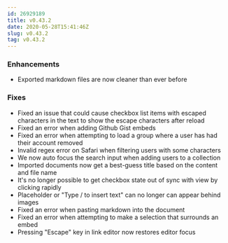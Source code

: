 ```yaml
---
id: 26929189
title: v0.43.2
date: 2020-05-28T15:41:46Z
slug: v0.43.2
tag: v0.43.2
---
```

    
### Enhancements

- Exported markdown files are now cleaner than ever before

### Fixes

- Fixed an issue that could cause checkbox list items with escaped characters in the text to show the escape characters after reload
- Fixed an error when adding Github Gist embeds
- Fixed an error when attempting to load a group where a user has had their account removed
- Invalid regex error on Safari when filtering users with some characters
- We now auto focus the search input when adding users to a collection
- Imported documents now get a best-guess title based on the content and file name
- It's no longer possible to get checkbox state out of sync with view by clicking rapidly
- Placeholder or "Type / to insert text" can no longer can appear behind images
- Fixed an error when pasting markdown into the document
- Fixed an error when attempting to make a selection that surrounds an embed
- Pressing "Escape" key in link editor now restores editor focus
      